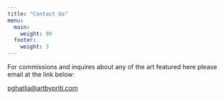```yaml
---
title: "Contact Us"
menu:
  main:
    weight: 90
  footer:
    weight: 3
---
```


For commissions and inquires about any of the art featured here please email at the link below:

<pghatlia@artbypriti.com>